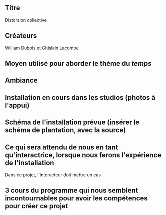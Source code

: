 ## Titre 

Distorsion collective

## Créateurs 

William Dubois et Ghislain Lacombe

## Moyen utilisé pour aborder le thème du *temps* 

## Ambiance

## Installation en cours dans les studios (photos à l'appui)

## Schéma de l'installation prévue (insérer le schéma de plantation, avec la source)

## Ce qui sera attendu de nous en tant qu'interactrice, lorsque nous ferons l'expérience de l'installation
Dans ce projet, l'interacteur doit mettre un cas

## 3 cours du programme qui nous semblent incontournables pour avoir les compétences pour créer ce projet 
